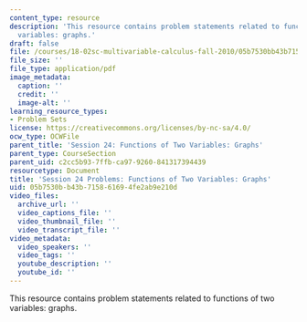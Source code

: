 ```yaml
---
content_type: resource
description: 'This resource contains problem statements related to functions of two
  variables: graphs.'
draft: false
file: /courses/18-02sc-multivariable-calculus-fall-2010/05b7530bb43b715861694fe2ab9e210d_MIT18_02SC_pb_23_quest.pdf
file_size: ''
file_type: application/pdf
image_metadata:
  caption: ''
  credit: ''
  image-alt: ''
learning_resource_types:
- Problem Sets
license: https://creativecommons.org/licenses/by-nc-sa/4.0/
ocw_type: OCWFile
parent_title: 'Session 24: Functions of Two Variables: Graphs'
parent_type: CourseSection
parent_uid: c2cc5b93-7ffb-ca97-9260-841317394439
resourcetype: Document
title: 'Session 24 Problems: Functions of Two Variables: Graphs'
uid: 05b7530b-b43b-7158-6169-4fe2ab9e210d
video_files:
  archive_url: ''
  video_captions_file: ''
  video_thumbnail_file: ''
  video_transcript_file: ''
video_metadata:
  video_speakers: ''
  video_tags: ''
  youtube_description: ''
  youtube_id: ''
---
```

This resource contains problem statements related to functions of two variables: graphs.
